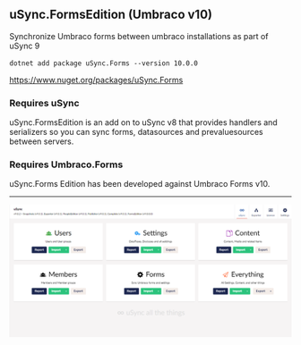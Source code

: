 ## uSync.FormsEdition (Umbraco v10)

Synchronize Umbraco forms between umbraco installations as part of uSync 9

```
dotnet add package uSync.Forms --version 10.0.0
```
https://www.nuget.org/packages/uSync.Forms


### Requires uSync
uSync.FormsEdition is an add on to uSync v8 that provides handlers and serializers 
so you can sync forms, datasources and prevaluesources between servers. 

### Requires Umbraco.Forms
uSync.Forms Edition has been developed against Umbraco Forms v10.


---

![uSync.Forms](./screenshots/usync-dashboard.png)
